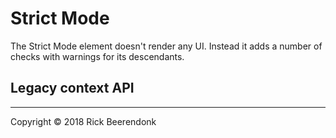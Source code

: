# Strict Mode

The Strict Mode element doesn't render any UI. Instead it adds a number of checks with warnings for its descendants.

## Legacy context API

---

Copyright © 2018 Rick Beerendonk
